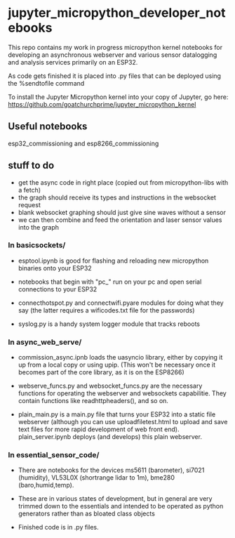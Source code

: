 # jupyter_micropython_developer_notebooks

This repo contains my work in progress micropython kernel notebooks 
for developing an asynchronous webserver and various sensor datalogging and analysis services 
primarily on an ESP32.

As code gets finished it is placed into .py files that can be deployed using the %sendtofile command

To install the Jupyter Micropython kernel into your copy of Jupyter, go here: https://github.com/goatchurchprime/jupyter_micropython_kernel 

## Useful notebooks
esp32_commissioning and esp8266_commissioning

## stuff to do
* get the async code in right place (copied out from micropython-libs with a fetch)
* the graph should receive its types and instructions in the websocket request
* blank websocket graphing should just give sine waves without a sensor
* we can then combine and feed the orientation and laser sensor values into the graph

### In basicsockets/ 

* esptool.ipynb is good for flashing and reloading new micropython binaries onto your ESP32

* notebooks that begin with "pc_" run on your pc and open serial connections to your ESP32

* connecthotspot.py and connectwifi.pyare modules for doing what they say (the latter requires 
a wificodes.txt file for the passwords)

* syslog.py is a handy system logger module that tracks reboots

### In async_web_serve/

* commission_async.ipnb loads the uasyncio library, either by copying it up from a local copy or using
upip.  (This won't be necessary once it becomes part of the core library, as it is on the ESP8266)

* webserve_funcs.py and websocket_funcs.py are the necessary functions for operating the webserver and 
websockets capabilitie.  They contain functions like readhttpheaders(), and so on.  

* plain_main.py is a main.py file that turns your ESP32 into a static file webserver (although you can 
use uploadfiletest.html to upload and save text files for more rapid development of web front end).  
plain_server.ipynb deploys (and develops) this plain webserver.

### In essential_sensor_code/

* There are notebooks for the devices ms5611 (barometer), si7021 (humidity), VL53L0X (shortrange lidar to 1m), bme280 (baro,humid,temp).

* These are in various states of development, but in general are very trimmed down to the essentials and intended to be operated as python 
generators rather than as bloated class objects

* Finished code is in .py files.  





